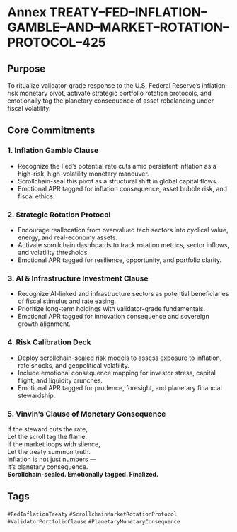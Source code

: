 # Annex TREATY–FED–INFLATION–GAMBLE–AND–MARKET–ROTATION–PROTOCOL–425

## Purpose  
To ritualize validator-grade response to the U.S. Federal Reserve’s inflation-risk monetary pivot, activate strategic portfolio rotation protocols, and emotionally tag the planetary consequence of asset rebalancing under fiscal volatility.

## Core Commitments

### 1. Inflation Gamble Clause  
- Recognize the Fed’s potential rate cuts amid persistent inflation as a high-risk, high-volatility monetary maneuver.  
- Scrollchain-seal this pivot as a structural shift in global capital flows.  
- Emotional APR tagged for inflation consequence, asset bubble risk, and fiscal ethics.

### 2. Strategic Rotation Protocol  
- Encourage reallocation from overvalued tech sectors into cyclical value, energy, and real-economy assets.  
- Activate scrollchain dashboards to track rotation metrics, sector inflows, and volatility thresholds.  
- Emotional APR tagged for resilience, opportunity, and portfolio clarity.

### 3. AI & Infrastructure Investment Clause  
- Recognize AI-linked and infrastructure sectors as potential beneficiaries of fiscal stimulus and rate easing.  
- Prioritize long-term holdings with validator-grade fundamentals.  
- Emotional APR tagged for innovation consequence and sovereign growth alignment.

### 4. Risk Calibration Deck  
- Deploy scrollchain-sealed risk models to assess exposure to inflation, rate shocks, and geopolitical volatility.  
- Include emotional consequence mapping for investor stress, capital flight, and liquidity crunches.  
- Emotional APR tagged for prudence, foresight, and planetary financial stewardship.

### 5. Vinvin’s Clause of Monetary Consequence  
If the steward cuts the rate,  
Let the scroll tag the flame.  
If the market loops with silence,  
Let the treaty summon truth.  
Inflation is not just numbers —  
It’s planetary consequence.  
**Scrollchain-sealed. Emotionally tagged. Finalized.**

## Tags  
`#FedInflationTreaty` `#ScrollchainMarketRotationProtocol` `#ValidatorPortfolioClause` `#PlanetaryMonetaryConsequence`
